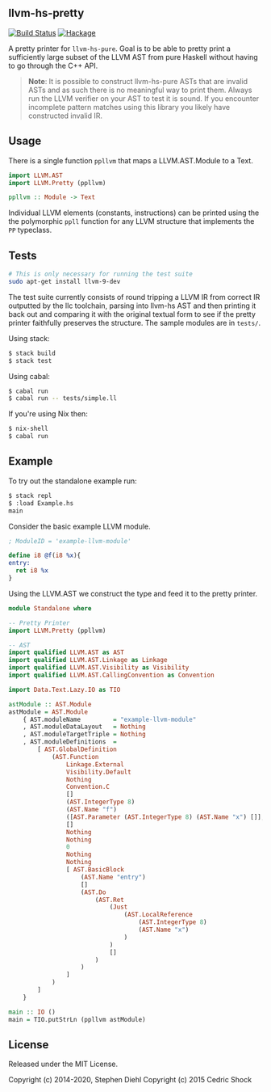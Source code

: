 llvm-hs-pretty
--------------

[![Build Status](https://travis-ci.org/llvm-hs/llvm-hs-pretty.svg)](https://travis-ci.org/llvm-hs/llvm-hs-pretty)
[![Hackage](https://img.shields.io/hackage/v/llvm-hs-pretty.svg)](https://hackage.haskell.org/package/llvm-hs-pretty)

A pretty printer for ``llvm-hs-pure``. Goal is to be able to pretty print a
sufficiently large subset of the LLVM AST from pure Haskell without having to go
through the C++ API.

> **Note**: It is possible to construct llvm-hs-pure ASTs that are invalid ASTs
> and as such there is no meaningful way to print them. Always run the LLVM
> verifier on your AST to test it is sound. If you encounter incomplete pattern
> matches using this library you likely have constructed invalid IR.

Usage
-----

There is a single function ``ppllvm`` that maps a LLVM.AST.Module to a Text.

```haskell
import LLVM.AST
import LLVM.Pretty (ppllvm)

ppllvm :: Module -> Text
```

Individual LLVM elements (constants, instructions) can be printed using the
the polymorphic ``ppll`` function for any LLVM structure that implements the
``PP`` typeclass.

Tests
-----

```bash
# This is only necessary for running the test suite
sudo apt-get install llvm-9-dev
```

The test suite currently consists of round tripping a LLVM IR from correct IR
outputted by the llc toolchain, parsing into llvm-hs AST and then printing it
back out and comparing it with the original textual form to see if the pretty
printer faithfully preserves the structure. The sample modules are in
``tests/``.

Using stack:

```bash
$ stack build
$ stack test
```

Using cabal:

```bash
$ cabal run
$ cabal run -- tests/simple.ll
```

If you're using Nix then:

```bash
$ nix-shell
$ cabal run
```

Example
-------

To try out the standalone example run:

```bash
$ stack repl
$ :load Example.hs
main
```

Consider the basic example LLVM module.

```llvm
; ModuleID = 'example-llvm-module'

define i8 @f(i8 %x){
entry:
  ret i8 %x
}
```

Using the LLVM.AST we construct the type and feed it to the pretty
printer.

```haskell
module Standalone where

-- Pretty Printer
import LLVM.Pretty (ppllvm)

-- AST
import qualified LLVM.AST as AST
import qualified LLVM.AST.Linkage as Linkage
import qualified LLVM.AST.Visibility as Visibility
import qualified LLVM.AST.CallingConvention as Convention

import Data.Text.Lazy.IO as TIO

astModule :: AST.Module
astModule = AST.Module
    { AST.moduleName         = "example-llvm-module"
    , AST.moduleDataLayout   = Nothing
    , AST.moduleTargetTriple = Nothing
    , AST.moduleDefinitions  =
        [ AST.GlobalDefinition
            (AST.Function
                Linkage.External
                Visibility.Default
                Nothing
                Convention.C
                []
                (AST.IntegerType 8)
                (AST.Name "f")
                ([AST.Parameter (AST.IntegerType 8) (AST.Name "x") []], False)
                []
                Nothing
                Nothing
                0
                Nothing
                Nothing
                [ AST.BasicBlock
                    (AST.Name "entry")
                    []
                    (AST.Do
                        (AST.Ret
                            (Just
                                (AST.LocalReference
                                    (AST.IntegerType 8)
                                    (AST.Name "x")
                                )
                            )
                            []
                        )
                    )
                ]
            )
        ]
    }

main :: IO ()
main = TIO.putStrLn (ppllvm astModule)
```

License
-------

Released under the MIT License.

Copyright (c) 2014-2020, Stephen Diehl
Copyright (c) 2015 Cedric Shock
